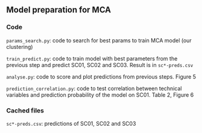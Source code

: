 ## Model preparation for MCA

### Code

`params_search.py`: code to search for best params to train MCA model (our clustering)

`train_predict.py`: code to train model with best parameters from the previous step and predict SC01, SC02 and SC03. Result is in `sc*-preds.csv`

`analyse.py`: code to score and plot predictions from previous steps. Figure 5

`prediction_correlation.py`: code to test correlation between technical variables and prediction probability of the model on SC01. Table 2, Figure 6

### Cached files

`sc*-preds.csv`: predictions of SC01, SC02 and SC03
